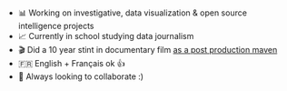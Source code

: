 - 📊 Working on investigative, data visualization & open source intelligence projects
- 📈 Currently in school studying data journalism
- 🎬 Did a 10 year stint in documentary film [as a post production maven](https://www.imdb.com/name/nm3316150/)
- 🇫🇷 English + Français ok 👍
- 👾 Always looking to collaborate :)

